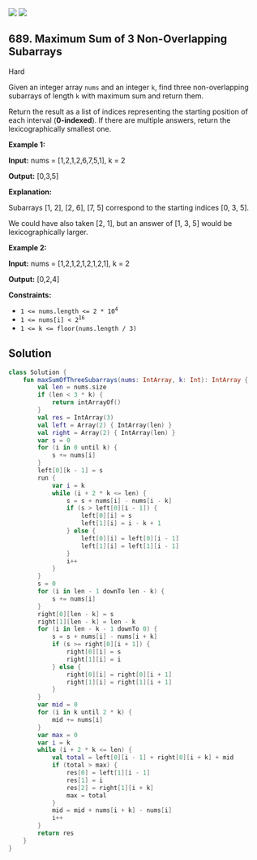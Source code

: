 [![](https://img.shields.io/github/stars/javadev/LeetCode-in-Kotlin?label=Stars&style=flat-square)](https://github.com/javadev/LeetCode-in-Kotlin)
[![](https://img.shields.io/github/forks/javadev/LeetCode-in-Kotlin?label=Fork%20me%20on%20GitHub%20&style=flat-square)](https://github.com/javadev/LeetCode-in-Kotlin/fork)

## 689\. Maximum Sum of 3 Non-Overlapping Subarrays

Hard

Given an integer array `nums` and an integer `k`, find three non-overlapping subarrays of length `k` with maximum sum and return them.

Return the result as a list of indices representing the starting position of each interval (**0-indexed**). If there are multiple answers, return the lexicographically smallest one.

**Example 1:**

**Input:** nums = [1,2,1,2,6,7,5,1], k = 2

**Output:** [0,3,5]

**Explanation:**

Subarrays [1, 2], [2, 6], [7, 5] correspond to the starting indices [0, 3, 5].

We could have also taken [2, 1], but an answer of [1, 3, 5] would be lexicographically larger. 

**Example 2:**

**Input:** nums = [1,2,1,2,1,2,1,2,1], k = 2

**Output:** [0,2,4] 

**Constraints:**

*   <code>1 <= nums.length <= 2 * 10<sup>4</sup></code>
*   <code>1 <= nums[i] < 2<sup>16</sup></code>
*   `1 <= k <= floor(nums.length / 3)`

## Solution

```kotlin
class Solution {
    fun maxSumOfThreeSubarrays(nums: IntArray, k: Int): IntArray {
        val len = nums.size
        if (len < 3 * k) {
            return intArrayOf()
        }
        val res = IntArray(3)
        val left = Array(2) { IntArray(len) }
        val right = Array(2) { IntArray(len) }
        var s = 0
        for (i in 0 until k) {
            s += nums[i]
        }
        left[0][k - 1] = s
        run {
            var i = k
            while (i + 2 * k <= len) {
                s = s + nums[i] - nums[i - k]
                if (s > left[0][i - 1]) {
                    left[0][i] = s
                    left[1][i] = i - k + 1
                } else {
                    left[0][i] = left[0][i - 1]
                    left[1][i] = left[1][i - 1]
                }
                i++
            }
        }
        s = 0
        for (i in len - 1 downTo len - k) {
            s += nums[i]
        }
        right[0][len - k] = s
        right[1][len - k] = len - k
        for (i in len - k - 1 downTo 0) {
            s = s + nums[i] - nums[i + k]
            if (s >= right[0][i + 1]) {
                right[0][i] = s
                right[1][i] = i
            } else {
                right[0][i] = right[0][i + 1]
                right[1][i] = right[1][i + 1]
            }
        }
        var mid = 0
        for (i in k until 2 * k) {
            mid += nums[i]
        }
        var max = 0
        var i = k
        while (i + 2 * k <= len) {
            val total = left[0][i - 1] + right[0][i + k] + mid
            if (total > max) {
                res[0] = left[1][i - 1]
                res[1] = i
                res[2] = right[1][i + k]
                max = total
            }
            mid = mid + nums[i + k] - nums[i]
            i++
        }
        return res
    }
}
```